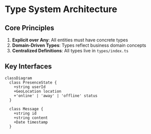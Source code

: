 # Type System Architecture

## Core Principles
1. **Explicit over Any**: All entities must have concrete types
2. **Domain-Driven Types**: Types reflect business domain concepts
3. **Centralized Definitions**: All types live in `types/index.ts`

## Key Interfaces
```mermaid
classDiagram
  class PresenceState {
    +string userId
    +GeoLocation location
    +'online' | 'away' | 'offline' status
  }

  class Message {
    +string id
    +string content
    +Date timestamp
  }
```
